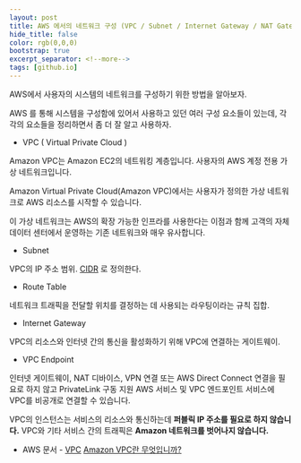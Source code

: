 ```yaml
---
layout: post
title: AWS 에서의 네트워크 구성 (VPC / Subnet / Internet Gateway / NAT Gateway ..)
hide_title: false
color: rgb(0,0,0)
bootstrap: true
excerpt_separator: <!--more-->
tags: [github.io]
---
```


AWS에서 사용자의 시스템의 네트워크를 구성하기 위한 방법을 알아보자.

<!--more-->

AWS 를 통해 시스템을 구성함에 있어서 사용하고 있던 여러 구성 요소들이 있는데, 각각의 요소들을 정리하면서 좀 더 잘 알고 사용하자.

* VPC ( Virtual Private Cloud )

Amazon VPC는 Amazon EC2의 네트워킹 계층입니다. 사용자의 AWS 계정 전용 가상 네트워크입니다.

Amazon Virtual Private Cloud(Amazon VPC)에서는 사용자가 정의한 가상 네트워크로 AWS 리소스를 시작할 수 있습니다. 

이 가상 네트워크는 AWS의 확장 가능한 인프라를 사용한다는 이점과 함께 고객의 자체 데이터 센터에서 운영하는 기존 네트워크와 매우 유사합니다.


* Subnet

VPC의 IP 주소 범위. [CIDR](https://en.wikipedia.org/wiki/Classless_Inter-Domain_Routing) 로 정의한다.


* Route Table

네트워크 트래픽을 전달할 위치를 결정하는 데 사용되는 라우팅이라는 규칙 집합.


* Internet Gateway

VPC의 리소스와 인터넷 간의 통신을 활성화하기 위해 VPC에 연결하는 게이트웨이.


* VPC Endpoint

인터넷 게이트웨이, NAT 디바이스, VPN 연결 또는 AWS Direct Connect 연결을 필요로 하지 않고 PrivateLink 구동 지원 AWS 서비스 및 VPC 엔드포인트 서비스에 VPC를 비공개로 연결할 수 있습니다. 

VPC의 인스턴스는 서비스의 리소스와 통신하는데 <b>퍼블릭 IP 주소를 필요로 하지 않습니다.</b> VPC와 기타 서비스 간의 트래픽은 <b>Amazon 네트워크를 벗어나지 않습니다.</b>



* AWS 문서 - 
[VPC](https://docs.aws.amazon.com/ko_kr/vpc/index.html)
[Amazon VPC란 무엇입니까?](https://docs.aws.amazon.com/ko_kr/vpc/latest/userguide/what-is-amazon-vpc.html)
